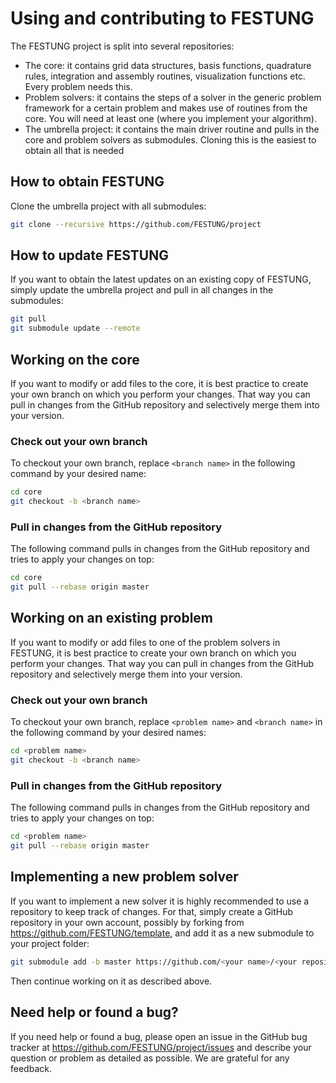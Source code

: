 # Using and contributing to FESTUNG

The FESTUNG project is split into several repositories:

* The core: it contains grid data structures, basis functions, quadrature rules, integration and assembly routines, visualization functions etc. Every problem needs this.
* Problem solvers: it contains the steps of a solver in the generic problem framework for a certain problem and makes use of routines from the core. You will need at least one (where you implement your algorithm).
* The umbrella project: it contains the main driver routine and pulls in the core and problem solvers as submodules. Cloning this is the easiest to obtain all that is needed

## How to obtain FESTUNG

Clone the umbrella project with all submodules:

```bash
git clone --recursive https://github.com/FESTUNG/project
```

## How to update FESTUNG

If you want to obtain the latest updates on an existing copy of FESTUNG, simply update the umbrella project and pull in all changes in the submodules:

```bash
git pull
git submodule update --remote
```

## Working on the core

If you want to modify or add files to the core, it is best practice to create your own branch on which you perform your changes.
That way you can pull in changes from the GitHub repository and selectively merge them into your version.

### Check out your own branch

To checkout your own branch, replace `<branch name>` in the following command by your desired name:
```bash
cd core
git checkout -b <branch name>
```

### Pull in changes from the GitHub repository

The following command pulls in changes from the GitHub repository and tries to apply your changes on top:
```bash
cd core
git pull --rebase origin master
```

## Working on an existing problem

If you want to modify or add files to one of the problem solvers in FESTUNG, it is best practice to create your own branch on which you perform your changes.
That way you can pull in changes from the GitHub repository and selectively merge them into your version.

### Check out your own branch

To checkout your own branch, replace `<problem name>` and `<branch name>` in the following command by your desired names:
```bash
cd <problem name>
git checkout -b <branch name>
```

### Pull in changes from the GitHub repository

The following command pulls in changes from the GitHub repository and tries to apply your changes on top:
```bash
cd <problem name>
git pull --rebase origin master
```

## Implementing a new problem solver

If you want to implement a new solver it is highly recommended to use a repository to keep track of changes.
For that, simply create a GitHub repository in your own account, possibly by forking from https://github.com/FESTUNG/template, and add it as a new submodule to your project folder:

```bash
git submodule add -b master https://github.com/<your name>/<your repository> <problem name>
```

Then continue working on it as described above.

## Need help or found a bug?

If you need help or found a bug, please open an issue in the GitHub bug tracker at https://github.com/FESTUNG/project/issues and describe your question or problem as detailed as possible.
We are grateful for any feedback.

